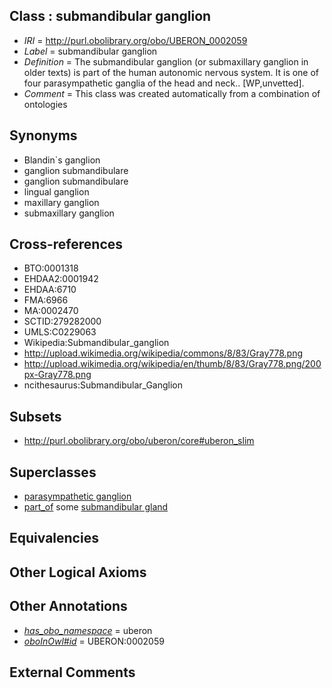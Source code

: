 
## Class : submandibular ganglion

 * *IRI* = http://purl.obolibrary.org/obo/UBERON_0002059
 * *Label* = submandibular ganglion
 * *Definition* = The submandibular ganglion (or submaxillary ganglion in older texts) is part of the human autonomic nervous system. It is one of four parasympathetic ganglia of the head and neck.. [WP,unvetted].
 * *Comment* = This class was created automatically from a combination of ontologies

## Synonyms

 * Blandin`s ganglion
 * ganglion submandibulare
 * ganglion submandibulare
 * lingual ganglion
 * maxillary ganglion
 * submaxillary ganglion

## Cross-references

 * BTO:0001318
 * EHDAA2:0001942
 * EHDAA:6710
 * FMA:6966
 * MA:0002470
 * SCTID:279282000
 * UMLS:C0229063
 * Wikipedia:Submandibular_ganglion
 * http://upload.wikimedia.org/wikipedia/commons/8/83/Gray778.png
 * http://upload.wikimedia.org/wikipedia/en/thumb/8/83/Gray778.png/200px-Gray778.png
 * ncithesaurus:Submandibular_Ganglion

## Subsets

 * http://purl.obolibrary.org/obo/uberon/core#uberon_slim

## Superclasses

 * [parasympathetic ganglion](../../UBERON/08/UBERON_0001808.md)
 * [part_of](../../BFO/50/BFO_0000050.md) some [submandibular gland](../../UBERON/36/UBERON_0001736.md)

## Equivalencies


## Other Logical Axioms


## Other Annotations

 * *[has_obo_namespace](../../ce/oboInOwl#hasOBONamespace.md)* = uberon
 * *[oboInOwl#id](../../id/oboInOwl#id.md)* = UBERON:0002059

## External Comments

